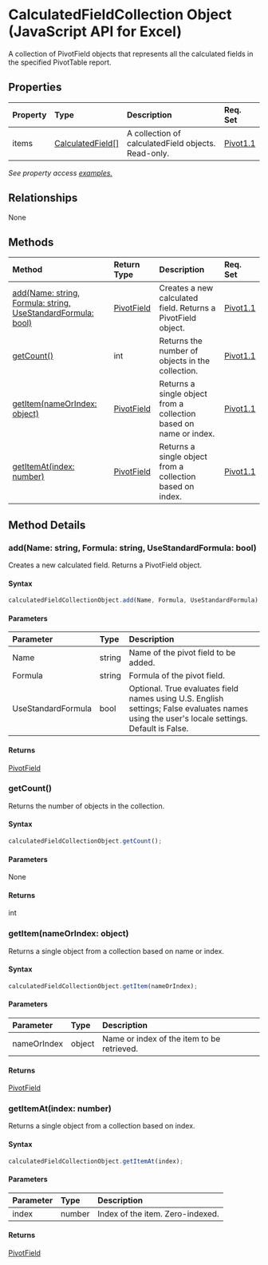 # CalculatedFieldCollection Object (JavaScript API for Excel)

A collection of PivotField objects that represents all the calculated fields in the specified PivotTable report.

## Properties

| Property	   | Type	|Description| Req. Set|
|:---------------|:--------|:----------|:----|
|items|[CalculatedField[]](calculatedfield.md)|A collection of calculatedField objects. Read-only.|[Pivot1.1](../requirement-sets/excel-api-requirement-sets.md)|

_See property access [examples.](#property-access-examples)_

## Relationships
None


## Methods

| Method		   | Return Type	|Description| Req. Set|
|:---------------|:--------|:----------|:----|
|[add(Name: string, Formula: string, UseStandardFormula: bool)](#addname-string-formula-string-usestandardformula-bool)|[PivotField](pivotfield.md)|Creates a new calculated field. Returns a PivotField object.|[Pivot1.1](../requirement-sets/excel-api-requirement-sets.md)|
|[getCount()](#getcount)|int|Returns the number of objects in the collection.|[Pivot1.1](../requirement-sets/excel-api-requirement-sets.md)|
|[getItem(nameOrIndex: object)](#getitemnameorindex-object)|[PivotField](pivotfield.md)|Returns a single object from a collection based on name or index.|[Pivot1.1](../requirement-sets/excel-api-requirement-sets.md)|
|[getItemAt(index: number)](#getitematindex-number)|[PivotField](pivotfield.md)|Returns a single object from a collection based on index.|[Pivot1.1](../requirement-sets/excel-api-requirement-sets.md)|

## Method Details


### add(Name: string, Formula: string, UseStandardFormula: bool)
Creates a new calculated field. Returns a PivotField object.

#### Syntax
```js
calculatedFieldCollectionObject.add(Name, Formula, UseStandardFormula);
```

#### Parameters
| Parameter	   | Type	|Description|
|:---------------|:--------|:----------|
|Name|string|Name of the pivot field to be added.|
|Formula|string|Formula of the pivot field. |
|UseStandardFormula|bool|Optional. True evaluates field names using U.S. English settings; False evaluates names using the user's locale settings. Default is False.|

#### Returns
[PivotField](pivotfield.md)

### getCount()
Returns the number of objects in the collection.

#### Syntax
```js
calculatedFieldCollectionObject.getCount();
```

#### Parameters
None

#### Returns
int

### getItem(nameOrIndex: object)
Returns a single object from a collection based on name or index.

#### Syntax
```js
calculatedFieldCollectionObject.getItem(nameOrIndex);
```

#### Parameters
| Parameter	   | Type	|Description|
|:---------------|:--------|:----------|
|nameOrIndex|object|Name or index of the item to be retrieved.|

#### Returns
[PivotField](pivotfield.md)

### getItemAt(index: number)
Returns a single object from a collection based on index.

#### Syntax
```js
calculatedFieldCollectionObject.getItemAt(index);
```

#### Parameters
| Parameter	   | Type	|Description|
|:---------------|:--------|:----------|
|index|number|Index of the item. Zero-indexed.|

#### Returns
[PivotField](pivotfield.md)
